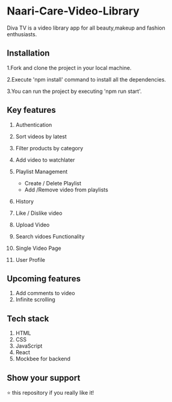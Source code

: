 # Naari-Care-Video-Library

Diva TV is a video library app for all beauty,makeup and fashion enthusiasts.


## Installation
1.Fork and clone the project in your local machine.

2.Execute 'npm install' command to install all the dependencies.

3.You can run the project by executing 'npm run start'.


## Key features
1. Authentication

2. Sort videos by latest

3. Filter products by category
4. Add video to watchlater
5. Playlist Management
   - Create / Delete Playlist
   - Add /Remove video from playlists
6. History 
7. Like / Dislike video
8. Upload Video
9. Search vidoes Functionality
10. Single Video Page
11. User Profile


## Upcoming features

1. Add comments to video
2. Infinite scrolling


## Tech stack 
1. HTML
2. CSS
3. JavaScript
4. React
2. Mockbee for backend


## Show your support
⭐ this repository if you really like it!
